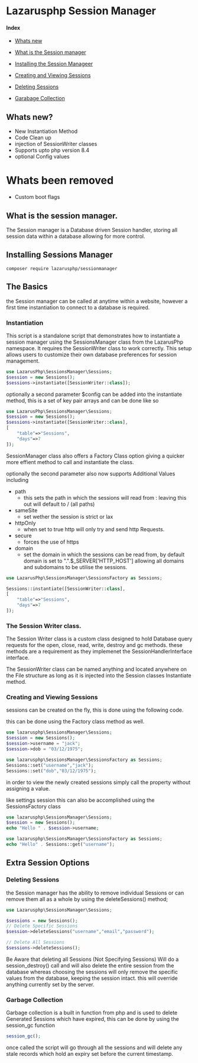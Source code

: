 # Lazarusphp Session Manager

#### Index 


* [Whats new](#whats-new)
* [What is the Session manager](#what-is-the-session-manager)
* [Installing the Session Manageer](#installing-sessions-manager)


* [Creating and Viewing Sessions](#creating-and-viewing-sessions)
* [Deleting Sessions](#deleting-sessions)
* [Garabage Collection](#garbage-collection)


## Whats new?

* New Instantiation Method 
* Code Clean up
* injection of SessionWriter classes
* Supports upto php version 8.4
* optional Config values


# Whats been removed
* Custom boot flags

## What is the session manager.
The Session manager is a Database driven Session handler, storing all session data within a database allowing for more control.

## Installing Sessions Manager

```
composer require lazarusphp/sessionmanager
```


## The Basics
the Session manager can be called at anytime within a website, however a first time instantiation to connect to a database is required.

### Instantiation

This script is a standalone script that demonstrates how to instantiate a session manager using the SessionsManager class from the LazarusPhp namespace. It requires the SessionWriter class to work correctly. This setup allows users to customize their own database preferences for session management.

```php
use LazarusPhp\SessionsManager\Sessions;
$session = new Sessions();
$sessions->instantiate([SessionWriter::class]);
```

optionally a second parameter $config can be added into the instantiate method, this is a set of key pair arrays  and can be done like so

```php
use LazarusPhp\SessionsManager\Sessions;
$session = new Sessions();
$sessions->instantiate([SessionWriter::class],
[
    "table"=>"Sessions",
    "days"=>7
]);
```

SessionManager class also offers a Factory Class option giving a quicker more effient method to call and instantiate the class.

optionally the second parameter also now supports Additional Values including 

* path
    * this sets the path in which the sessions will read from : leaving this out will default to / (all paths)
* sameSite
    * set wether the session is strict or lax
* httpOnly
    * when set to true http will only try and send http Requests.
* secure
    * forces the use of https
* domain
    * set the domain in which the sessions can be read from, by default domain is set to ".".$_SERVER['HTTP_HOST'] allowing all domains and subdomains to be utilise the sessions.

```php
use LazarusPhp\SessionsManager\SessionsFactory as Sessions;

Sessions::instantiate([SessionWriter::class],
[
    "table"=>"Sessions",
    "days"=>7
]);
```

### The Session Writer class.
The Session Writer class is a custom class designed to hold Database query requests for the open, close, read, write, destroy and gc methods. these methods are a requirement as they implemenet the SessionHandlerInterface interface.

The SessionWriter class can be named anything and located anywhere on the File structure as long as it is injected into the Session classes Instantiate method.

### Creating and Viewing Sessions
sessions can be created on the fly, this is done using the following code.

this can be done using the Factory class method as well.
```php
use lazarusphp\SessionsManager\Sessions;
$session = new Sessions();
$session->username = "jack";
$session->dob = "03/12/1975";
```

```php
use lazarusphp\SessionsManager\SessionsFactory as Sessions;
Sessions::set("username","jack");
Sessions::set("dob","03/12/1975");
```

in order to view the newly created sessions simply call the property without assigning a value.

like settings  session this can also be accomplished using the SessionsFactory class

```php
use lazarusphp\SessionsManager\Sessions;
$session = new Sessions();
echo "Hello " . $session->username;
```

```php
use lazarusphp\SessionsManager\SessionsFactory as Sessions;
echo "Hello" . Sessions::get("username");
```

## Extra Session Options

### Deleting Sessions

the Session manager has the ability to remove individual Sessions or can remove them all as a whole by using the deleteSessions() method;

```php
use Lazarusphp\SessionsManager\Sessions;

$sessions = new Sessions();
// Delete Specific Sessions
$session->deleteSessions("username","email","password");

// Delete All Sessions
$sessions->deleteSessions();
```
Be Aware that deleting all Sessions (Not Specifying Sessions) Will do a session_destroy() call and will also delete the entire session from the database whereas choosing the sessions will only remove the specific values from the database, keeping the session intact. this will override anything currently set by the server.


### Garbage Collection 
Garbage collection is a built in function from php and is used to delete Generated Sessions which have expired, this can be done by using the session_gc function

```php
session_gc();
```

once called the script will go through all the sessions and will delete any stale records which  hold an expiry set before the current timestamp.

